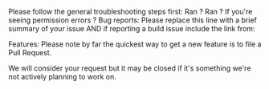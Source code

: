 Please follow the general troubleshooting steps first:
 Ran ?
 Ran ?
 If you're seeing permission errors ?
Bug reports:
Please replace this line with a brief summary of your issue AND if reporting a build issue include the link from:

Features:
Please note by far the quickest way to get a new feature is to file a Pull Request.

We will consider your request but it may be closed if it's something we're not actively planning to work on.
